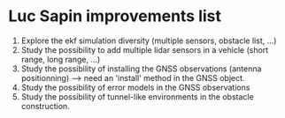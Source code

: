 # Luc Sapin improvements list

1. Explore the ekf simulation diversity (multiple sensors, obstacle list, ...)
2. Study the possibility to add multiple lidar sensors in a vehicle (short range, long range, ...)
3. Study the possibility of installing the GNSS observations (antenna positionning) --> need an 'install' method in the GNSS object.
4. Study the possibility of error models in the GNSS observations
5. Study the possibility of tunnel-like environments in the obstacle construction.
